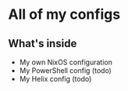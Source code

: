 # All of my configs

## What's inside

- My own NixOS configuration
- My PowerShell config (todo)
- My Helix config (todo)
